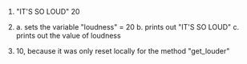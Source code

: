 1. 
	"IT'S SO LOUD"
	20

2. 
	a. sets the variable "loudness" = 20
	b. prints out "IT'S SO LOUD"
	c. prints out the value of loudness

3. 10, because it was only reset locally for the method "get_louder"